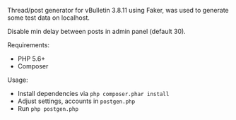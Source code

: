 Thread/post generator for vBulletin 3.8.11 using Faker, was used to generate some test data on localhost.

Disable min delay between posts in admin panel (default 30).

Requirements:

- PHP 5.6+
- Composer

Usage:

- Install dependencies via `php composer.phar install`
- Adjust settings, accounts in `postgen.php`
- Run `php postgen.php`
